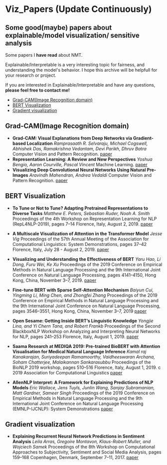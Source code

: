 # Viz_Papers (Update Continuously)

## Some good(maybe) papers about explainable/model visualization/ sensitive analysis

Some papers I **have read** about NMT.

Explainable/Interpretable is a very interesting topic for fairness, and understanding the model's behavior.
I hope this archive will be helpfull for your research or project.

If you are interested in Explainable/Interpretable and have any questions, **please feel free to contact me!**

* [Grad-CAM(Image Recognition domain)](#Grad-CAM)
* [BERT Visualization](#BERT-Viz)
* [Gradient visualization](#Grad-viz)


<h2 id="Grad-CAM">Grad-CAM(Image Recognition domain)</h2>

* **Grad-CAM: Visual Explanations from Deep Networks via Gradient-based Localization**
*Ramprasaath R. Selvaraju, Michael Cogswell, Abhishek Das, Ramakrishna Vedantam, Devi Parikh, Dhruv Batra*
Computer Vision and Pattern Recognition.
[paper](https://arxiv.org/abs/1610.02391)
* **Representation Learning: A Review and New Perspectives**
*Yoshua Bengio, Aaron Courville, Pascal Vincent*
Machine Learning.
[paper](https://arxiv.org/abs/1206.5538)
* **Visualizing Deep Convolutional Neural Networks Using Natural Pre-Images**
*Aravindh Mahendran, Andrea Vedaldi*
Computer Vision and Pattern Recognition.
[paper](https://arxiv.org/abs/1512.02017)

<h2 id="BERT-Viz">BERT Visualization</h2>

* **To Tune or Not to Tune? Adapting Pretrained Representations to Diverse Tasks**
*Matthew E. Peters, Sebastian Ruder, Noah A. Smith*
Proceedings of the 4th Workshop on Representation Learning for NLP (RepL4NLP-2019), pages 7–14 Florence, Italy, August 2, 2019.
[paper](https://www.aclweb.org/anthology/W19-4302/)
* **A Multiscale Visualization of Attention in the Transformer Model**
*Jesse Vig*
Proceedings of the 57th Annual Meeting of the Association for Computational Linguistics: System Demonstrations, pages 37–42 Florence, Italy, July 28 - August 2, 2019.
[paper](https://www.aclweb.org/anthology/P19-3007/)
* **Visualizing and Understanding the Effectiveness of BERT**
*Yaru Hao, Li Dong, Furu Wei, Ke Xu*
Proceedings of the 2019 Conference on Empirical Methods in Natural Language Processing and the 9th International Joint Conference on Natural Language Processing, pages 4141–4150, Hong Kong, China, November 3–7, 2019.
[paper](https://www.aclweb.org/anthology/D19-1424/)
* **Fine-tune BERT with Sparse Self-Attention Mechanism**
*Baiyun Cui, Yingming Li, Ming Chen, and Zhongfei Zhang*
Proceedings of the 2019 Conference on Empirical Methods in Natural Language Processing
and the 9th International Joint Conference on Natural Language Processing, pages 3546–3551,
Hong Kong, China, November 3–7, 2019
[paper](https://www.aclweb.org/anthology/D19-1361/)

* **Open Sesame: Getting Inside BERT’s Linguistic Knowledge**
*Yongjie Lina, and Yi Chern Tana, and Robert Frankb*
Proceedings of the Second BlackboxNLP Workshop on Analyzing and Interpreting Neural Networks for NLP, pages 241–253
Florence, Italy, August 1, 2019.
[paper](https://www.aclweb.org/anthology/W19-4825/)

* **Saama Research at MEDIQA 2019: Pre-trained BioBERT with Attention Visualisation for Medical Natural Language Inference**
*Kamal raj Kanakarajan, Suriyadeepan Ramamoorthy, Vaidheeswaran Archana, Soham Chatterjee, Malaikannan Sankarasubbu*
Proceedings of the BioNLP 2019 workshop, pages 510–516 Florence, Italy, August 1, 2019. c 2019 Association for Computational Linguistics
[paper](https://www.aclweb.org/anthology/W19-5055/)

* **AllenNLP Interpret: A Framework for Explaining Predictions of NLP Models**
*Eric Wallace, Jens Tuyls, Junlin Wang, Sanjay Subramanian, Matt Gardner, Sameer Singh*
Proceedings of the 2019 Conference on Empirical Methods in Natural Language Processing and the 9th International Joint Conference on Natural Language Processing (EMNLP-IJCNLP): System Demonstrations
[paper](https://www.aclweb.org/anthology/D19-3002/)

<h2 id="Grad-viz">Gradient visualization</h2>

* **Explaining Recurrent Neural Network Predictions in Sentiment Analysis**
*Leila Arras, Gregoire Montavon, Klaus-Robert Muller, and Wojciech Samek*
Proceedings of the 8th Workshop on Computational Approaches to Subjectivity, Sentiment and Social Media Analysis, pages 159–168 Copenhagen, Denmark, September 7–11, 2017.
[paper](https://www.aclweb.org/anthology/W17-5221/)
